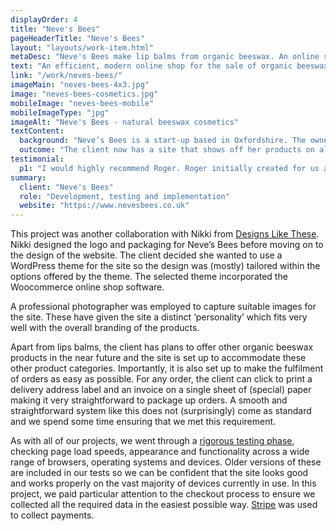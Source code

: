 ```yaml
---
displayOrder: 4
title: "Neve's Bees"
pageHeaderTitle: "Neve's Bees"
layout: "layouts/work-item.html"
metaDesc: "Neve's Bees make lip balms from organic beeswax. An online shop that is both simple and effective has been created for her to sell these products online."
text: "An efficient, modern online shop for the sale of organic beeswax cosmetic products. The site started small but has grown as the business has developed. Email marketing is incorporated including abandoned cart management. The owner can easily add new products and add articles to the blog."
link: "/work/neves-bees/"
imageMain: "neves-bees-4x3.jpg"
image: "neves-bees-cosmetics.jpg"
mobileImage: "neves-bees-mobile"
mobileImageType: "jpg"
imageAlt: "Neve's Bees - natural beeswax cosmetics"
textContent:
  background: "Neve’s Bees is a start-up based in Oxfordshire. The owner is a bee keeper who makes lip balms from the organic beeswax she collects from her hives. She has been selling the products successfully at markets and fairs but anticipates that the bulk of her business will be online, hence the need for an online shop that is both simple and effective."
  outcome: "The client now has a site that shows off her products on all device types, which is easy to use both for visitors and for herself. The site is set up for the expansion of her business into different product areas and for the tracking of her sales. It is simple for her to add new products, change prices, update stock levels and to publish new articles about her business."
testimonial:
  p1: "I would highly recommend Roger. Roger initially created for us a simple yet attractive e-commerce website which worked perfectly and fit our budgets. As our business has grown and we’ve had more money to invest, Roger has been instrumental in developing our website. Roger also prepared a detailed report on how we could improve SEO for our website. We were able to make our budgets work to the maximum by actioning some of the (easier!) recommendations ourselves and factoring out the (harder!) ones to Roger. The result has been a significant increase in our organic web traffic. Roger also responds to our requests really quickly which I really appreciate - it helps me feel that we are truly supported and protected from an IT point of view."
summary:
  client: "Neve's Bees"
  role: "Development, testing and implementation"
  website: "https://www.nevesbees.co.uk"
---
```

This project was another collaboration with Nikki from [Designs Like These](https://www.designslikethese.co.uk/). Nikki designed the logo and packaging for Neve’s Bees before moving on to the design of the website. The client decided she wanted to use a WordPress theme for the site so the design was (mostly) tailored within the options offered by the theme. The selected theme incorporated the Woocommerce online shop software.

A professional photographer was employed to capture suitable images for the site. These have given the site a distinct ‘personality’ which fits very well with the overall branding of the products.

Apart from lips balms, the client has plans to offer other organic beeswax products in the near future and the site is set up to accommodate these other product categories. Importantly, it is also set up to make the fulfilment of orders as easy as possible. For any order, the client can click to print a delivery address label and an invoice on a single sheet of (special) paper making it very straightforward to package up orders. A smooth and straightforward system like this does not (surprisingly) come as standard and we spend some time ensuring that we met this requirement.

As with all of our projects, we went through a [rigorous testing phase](/services/website-creation/web-development-website-testing/), checking page load speeds, appearance and functionality across a wide range of browsers, operating systems and devices. Older versions of these are included in our tests so we can be confident that the site looks good and works properly on the vast majority of devices currently in use. In this project, we paid particular attention to the checkout process to ensure we collected all the required data in the easiest possible way. [Stripe](https://stripe.com/gb) was used to collect payments.

